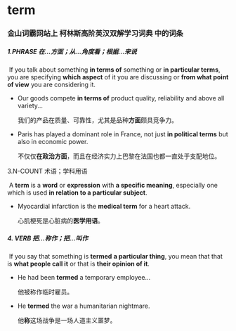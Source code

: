# term

### 金山词霸网站上 柯林斯高阶英汉双解学习词典 中的词条

##### 1.PHRASE 在...方面；从...角度看；根据...来说

​	If you talk about something **in terms of** something or **in particular terms**, you are specifying **which aspect** of it you are discussing or **from what point of view** you are considering it.

- Our goods compete **in terms of** product quality, reliability and above all variety...

  我们的产品在质量、可靠性，尤其是品种**方面**颇具竞争力。

- Paris has played a dominant role in France, not just **in political terms** but also in economic power.

  不仅仅**在政治方面**，而且在经济实力上巴黎在法国也都一直处于支配地位。

3.N-COUNT 术语；学科用语

​	A **term** is a **word** or **expression** with **a specific meaning**, especially one which is used **in relation to a particular subject**.

- Myocardial infarction is the **medical term** for a heart attack.

  心肌梗死是心脏病的**医学用语**。

##### 4. VERB 把...称作；把...叫作

​	If you say that something is **termed** **a particular thing**, you mean that that is **what people call it** or that is **their opinion of it**.

- He had been **termed** a temporary employee...

  他被称作临时雇员。

- He **termed** the war a humanitarian nightmare.

  他**称**这场战争是一场人道主义噩梦。



















